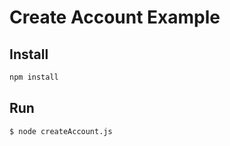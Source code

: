 # Create Account Example

## Install

```bash
npm install
```

## Run

```bash
$ node createAccount.js
```
